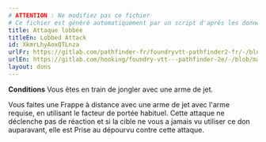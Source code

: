 ```yaml
---
# ATTENTION : Ne modifiez pas ce fichier
# Ce fichier est généré automatiquement par un script d'après les données du module Foundry VTT officiel et de sa traduction
title: Attaque lobbée
titleEn: Lobbed Attack
id: XkmrLhyAoxQTLnza
urlFr: https://gitlab.com/pathfinder-fr/foundryvtt-pathfinder2-fr/-/blob/master/data/feats/XkmrLhyAoxQTLnza.htm
urlEn: https://gitlab.com/hooking/foundry-vtt---pathfinder-2e/-/blob/master/packs/data/feats.db/lobbed-attack.json
layout: dons
---
```

**Conditions** Vous êtes en train de jongler avec une arme de jet.

Vous faites une Frappe à distance avec une arme de jet avec l'arme requise, en utilisant le facteur de portée habituel. Cette attaque ne déclenche pas de réaction et si la cible ne vous a jamais vu utiliser ce don auparavant, elle est Prise au dépourvu contre cette attaque.
